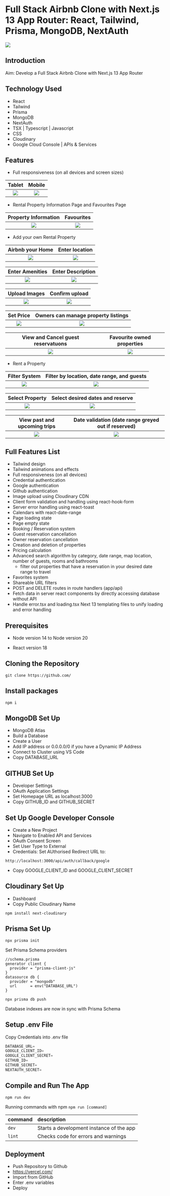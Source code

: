 # Full Stack Airbnb Clone with Next.js 13 App Router: React, Tailwind, Prisma, MongoDB, NextAuth

<img src="docs/home.png">

## Introduction

Aim: Develop a Full Stack Airbnb Clone with Next.js 13 App Router

## Technology Used
- React
- Tailwind 
- Prisma
- MongoDB
- NextAuth
- TSX | Typescript | Javascript 
- CSS
- Cloudinary 
- Google Cloud Console | APIs & Services

## Features
- Full responsiveness (on all devices and screen sizes)

Tablet          |  Mobile
:-------------------------:|:-------------------------:
<img src="docs/home1.png">  |  <img src="docs/home2.png">

- Rental Property Information Page and Favourites Page

Property Information          |  Favourites
:-------------------------:|:-------------------------:
<img src="docs/info.png">  |  <img src="docs/favourites.png">

- Add your own Rental Property

Airbnb your Home         |  Enter location      
:-------------------------:|:-------------------------:
<img src="docs/addhome.png">  |  <img src="docs/addhome1.png"> 

Enter Amenities       |  Enter Description     
:-------------------------:|:-------------------------:
<img src="docs/addhome2.png">  |  <img src="docs/addhome3.png"> 

Upload Images    |  Confirm upload    
:-------------------------:|:-------------------------:
<img src="docs/upload.png">  |  <img src="docs/upload2.png"> 

Set Price    |  Owners can manage property listings  
:-------------------------:|:-------------------------:
<img src="docs/addhome5.png">  |  <img src="docs/allproperties.png"> 

View and Cancel guest reservatuons    |  Favourite owned properties
:-------------------------:|:-------------------------:
<img src="docs/allreservations.png">   |  <img src="docs/myproperty.png"> 



- Rent a Property

Filter System          |  Filter by location, date range, and guests      
:-------------------------:|:-------------------------:
<img src="docs/filter.png">  |  <img src="docs/rent3.png"> 

Select Property       |  Select desired dates and reserve     
:-------------------------:|:-------------------------:
<img src="docs/rent4.png">  |  <img src="docs/rent5.png"> 

View past and upcoming trips      |  Date validation (date range greyed out if reserved)
:-------------------------:|:-------------------------:
<img src="docs/trips.png">  |  <img src="docs/datevalidation.png"> 




## Full Features List
- Tailwind design
- Tailwind animations and effects
- Full responsiveness (on all devices)
- Credential authentication
- Google authentication
- Github authentication
- Image upload using Cloudinary CDN
- Client form validation and handling using react-hook-form
- Server error handling using react-toast
- Calendars with react-date-range
- Page loading state
- Page empty state
- Booking / Reservation system
- Guest reservation cancellation
- Owner reservation cancellation
- Creation and deletion of properties
- Pricing calculation
- Advanced search algorithm by category, date range, map location, number of guests, rooms and bathrooms
    - filter out properties that have a reservation in your desired date range to travel
- Favorites system
- Shareable URL filters
- POST and DELETE routes in route handlers (app/api)
- Fetch data in server react components by directly accessing database without API
- Handle error.tsx and loading.tsx  Next 13 templating files to unify loading and error handling

## Prerequisites

- Node version 14 to Node version 20

- React version 18

## Cloning the Repository

```shell
git clone https://github.com/
```

## Install packages

```shell
npm i
```

## MongoDB Set Up

- MongoDB Atlas 
- Build a Database
- Create a User
- Add IP address or 0.0.0.0/0 if you have a Dynamic IP Address
- Connect to Cluster using VS Code
- Copy DATABASE_URL

## GITHUB Set Up

- Developer Settings
- OAuth Application Settings
- Set Homepage URL as localhost:3000
- Copy GITHUB_ID and GITHUB_SECRET

## Set Up Google Developer Console

- Create a New Project
- Navigate to Enabled API and Services
- OAuth Consent Screen
- Set User Type to External
- Credentials: Set AUthorised Redirect URL to:
```shell
http://localhost:3000/api/auth/callback/google
```
- Copy GOOGLE_CLIENT_ID and GOOGLE_CLIENT_SECRET

## Cloudinary Set Up
- Dashboard
- Copy Public Cloudinary Name
```shell
npm install next-cloudinary
```
## Prisma Set Up

```shell
npx prisma init
```
Set Prisma Schema providers

```tsx
//schema.prisma
generator client {
  provider = "prisma-client-js"
}
datasource db {
  provider = "mongodb"
  url      = env("DATABASE_URL")
}
```

```shell
npx prisma db push

```
Database indexes are now in sync with Prisma Schema

## Setup .env File

Copy Credentials into .env file

```js
DATABASE_URL=
GOOGLE_CLIENT_ID=
GOOGLE_CLIENT_SECRET=
GITHUB_ID=
GITHUB_SECRET=
NEXTAUTH_SECRET=
```
## Compile and Run The App

```shell
npm run dev
```

Running commands with npm `npm run [command]`

| command         | description                              |
| :-------------- | :--------------------------------------- |
| `dev`           | Starts a development instance of the app |
| `lint`          | Checks code for errors and warnings |

## Deployment 

- Push Repository to Github
- https://vercel.com/
- Import from GitHub
- Enter .env variables
- Deploy
